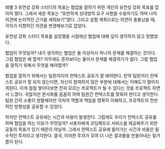 레벨 3 유연성 강화 스터디의 목표는 협업을 잘하기 위한 개인의 유연성 강화 목표를 잡아야 했다. 그래서 세운 목표는 “유연하게 상대방의 요구 사항을 수용하기도 하며 나의 의견에 논리적인 근거를 세워보기”였다. 그리고 실험 계획으로는 의견이 충돌났을 때, 각자가 지향하던 의견을 변경해보기로 잡았다. 

유연성 강화 스터디 목표를 설정했을 시점에선 협업에 대해 깊이 생각하지 않고 정했었다. 

협업이 무엇일까? 내가 생각하는 협업은 둘 이상이서 하나의 문제를 해결하는 것이다. 그럼 협업은 왜 할까? 아무래도 혼자보다는 둘이서 문제를 해결하기가 쉽다. 그럼 협업을 잘하기 위해서 무엇을 해야할까?

협업을 잘하기 위해서는 팀원끼리의 컨텍스트 공유가 잘 돼야한다. 만약 팀원끼리 컨텍스트 공유가 잘 되지 않는다면, 자신이 참여하지 않은 부분에 대해서는 이해도가 떨어지게된다. 이게 점점 쌓이다보면 전혀 모르는 프로젝트가 될 수 있다는 것을 프로젝트 하면서 느꼈다. 귀찮지만 문서화를 꼼꼼히 하여 팀원간 컨텍스트를 맞춰야 한다고 생각한다. 팀원 간의 소통이 원활해야만 각자의 역할과 책임을 명확히 이해하고, 프로젝트의 전반적인 방향성을 공유할 수 있었다.

하지만 컨텍스트 공유에는 시간과 비용이 발생한다. 그럼에도 우리가 컨텍스트 공유를 하며 협업을 하는 이유가 무엇일까? 사용자에게 코딩해듀오 서비스를 제공해주기 위한 공동의 목표가 있기 때문이 아닐까. 그래서 컨텍스트 공유에 들어가는 시간과 비용은 필수적인 투자라고 생각한다. 결국, 이러한 투자가 모여 더 나은 결과물을 만들어내는 밑거름이 된다.

